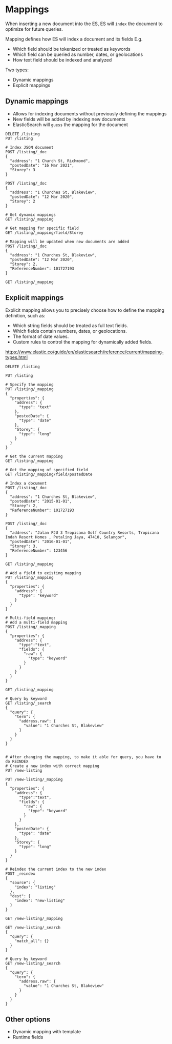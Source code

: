# Mappings

When inserting a new document into the ES, ES will `index` the document to optimize for future queries.

Mapping defines how ES will index a document and its fields
E.g.
* Which field should be tokenized or treated as keywords
* Which field can be queried as number, dates, or geolocations
* How text field should be indexed and analyzed

Two types:

* Dynamic mappings
* Explicit mappings

## Dynamic mappings

* Allows for indexing documents without previously defining the mappings
* New fields will be added by indexing new documents
* ElasticSearch will `guess` the mapping for the document

```text
DELETE /listing
PUT /listing

# Index JSON document
POST /listing/_doc
{
  "address": "1 Church St, Richmond",
  "postedDate": "16 Mar 2021",
  "Storey": 3
}

POST /listing/_doc
{
  "address": "1 Churches St, Blakeview",
  "postedDate": "12 Mar 2020",
  "Storey": 2
}

# Get dynamic mappings
GET /listing/_mapping

# Get mapping for specific field
GET /listing/_mapping/field/Storey

# Mapping will be updated when new documents are added
POST /listing/_doc
{
  "address": "1 Churches St, Blakeview",
  "postedDate": "12 Mar 2020",
  "Storey": 2,
  "ReferenceNumber": 101727193
}

GET /listing/_mapping

```
## Explicit mappings

Explicit mapping allows you to precisely choose how to define the mapping definition, such as:
* Which string fields should be treated as full text fields.
* Which fields contain numbers, dates, or geolocations.
* The format of date values.
* Custom rules to control the mapping for dynamically added fields.

https://www.elastic.co/guide/en/elasticsearch/reference/current/mapping-types.html

```text
DELETE /listing

PUT /listing

# Specify the mapping
PUT /listing/_mapping
{
  "properties": {
    "address": {
      "type": "text"
    },
    "postedDate": {
      "type": "date"
    },
    "Storey": {
      "type": "long"
    }
  }
}

# Get the current mapping
GET /listing/_mapping

# Get the mapping of specified field
GET /listing/_mapping/field/postedDate

# Index a document
POST /listing/_doc
{
  "address": "1 Churches St, Blakeview",
  "postedDate": "2015-01-01",
  "Storey": 2,
  "ReferenceNumber": 101727193
}

POST /listing/_doc
{
  "address": "Jalan PJU 3 Tropicana Golf Country Resorts, Tropicana Indah Resort Homes , Petaling Jaya, 47410, Selangor",
  "postedDate": "2016-01-01",
  "Storey": 3,
  "ReferenceNumber": 123456
}

GET /listing/_mapping

# Add a field to existing mapping
PUT /listing/_mapping
{
  "properties": {
    "address": {
      "type": "keyword"
    }
  }
}

# Multi-field mapping:
# Add a multi-field mapping
POST /listing/_mapping
{
  "properties": {
    "address": {
      "type":"text",
      "fields": {
        "raw": {
          "type": "keyword"
        }
      }
    }
  }
}

GET /listing/_mapping

# Query by keyword
GET /listing/_search
{
  "query": {
    "term": {
      "address.raw": {
        "value": "1 Churches St, Blakeview"
      }
    }
  }
}


# After changing the mapping, to make it able for query, you have to do REINDEX
# Create a new index with correct mapping
PUT /new-listing

PUT /new-listing/_mapping
{
  "properties": {
    "address": {
      "type":"text",
      "fields": {
        "raw": {
          "type": "keyword"
        }
      }
    },
    "postedDate": {
      "type": "date"
    },
    "Storey": {
      "type": "long"
    }
  }
}

# Reindex the current index to the new index
POST _reindex
{
  "source": {
    "index": "listing"
  },
  "dest": {
    "index": "new-listing"
  }
}

GET /new-listing/_mapping

GET /new-listing/_search
{
  "query": {
    "match_all": {}
  }
}

# Query by keyword
GET /new-listing/_search
{
  "query": {
    "term": {
      "address.raw": {
        "value": "1 Churches St, Blakeview"
      }
    }
  }
}
```


## Other options
* Dynamic mapping with template
* Runtime fields
